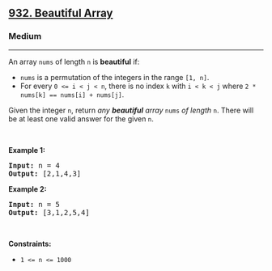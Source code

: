 <h2><a href="https://leetcode.com/problems/beautiful-array">932. Beautiful Array</a></h2><h3>Medium</h3><hr><p>An array <code>nums</code> of length <code>n</code> is <strong>beautiful</strong> if:</p>

<ul>
	<li><code>nums</code> is a permutation of the integers in the range <code>[1, n]</code>.</li>
	<li>For every <code>0 &lt;= i &lt; j &lt; n</code>, there is no index <code>k</code> with <code>i &lt; k &lt; j</code> where <code>2 * nums[k] == nums[i] + nums[j]</code>.</li>
</ul>

<p>Given the integer <code>n</code>, return <em>any <strong>beautiful</strong> array </em><code>nums</code><em> of length </em><code>n</code>. There will be at least one valid answer for the given <code>n</code>.</p>

<p>&nbsp;</p>
<p><strong class="example">Example 1:</strong></p>
<pre><strong>Input:</strong> n = 4
<strong>Output:</strong> [2,1,4,3]
</pre><p><strong class="example">Example 2:</strong></p>
<pre><strong>Input:</strong> n = 5
<strong>Output:</strong> [3,1,2,5,4]
</pre>
<p>&nbsp;</p>
<p><strong>Constraints:</strong></p>

<ul>
	<li><code>1 &lt;= n &lt;= 1000</code></li>
</ul>

